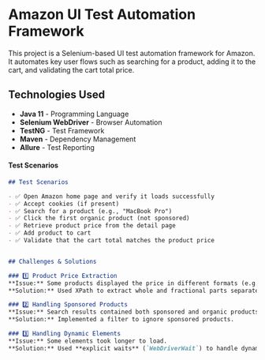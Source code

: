 # Amazon UI Test Automation Framework

This project is a Selenium-based UI test automation framework for Amazon.  
It automates key user flows such as searching for a product, adding it to the cart, and validating the cart total price.

## Technologies Used

- **Java 11** - Programming Language
- **Selenium WebDriver** - Browser Automation
- **TestNG** - Test Framework
- **Maven** - Dependency Management
- **Allure** - Test Reporting

#### Test Scenarios
```md
## Test Scenarios

- ✅ Open Amazon home page and verify it loads successfully  
- ✅ Accept cookies (if present)  
- ✅ Search for a product (e.g., "MacBook Pro")  
- ✅ Click the first organic product (not sponsored)  
- ✅ Retrieve product price from the detail page  
- ✅ Add product to cart  
- ✅ Validate that the cart total matches the product price  


## Challenges & Solutions

### 1️⃣ Product Price Extraction  
**Issue:** Some products displayed the price in different formats (e.g., "105.999,00 TL").  
**Solution:** Used XPath to extract whole and fractional parts separately and formatted the price correctly.

### 2️⃣ Handling Sponsored Products  
**Issue:** Search results contained both sponsored and organic products.  
**Solution:** Implemented a filter to ignore sponsored products.

### 3️⃣ Handling Dynamic Elements  
**Issue:** Some elements took longer to load.  
**Solution:** Used **explicit waits** (`WebDriverWait`) to handle dynamic elements.
